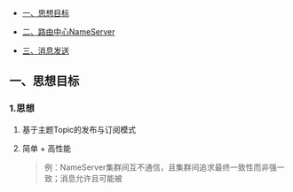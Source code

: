 <!-- GFM-TOC -->

* [一、思想目标](#一思想目标)

* [二、路由中心NameServer](#二路由中心NameServer)

* [三、消息发送](#三消息发送)

  <!-- GFM-TOC -->
  
  


## 一、思想目标

### 1.思想

1. 基于主题Topic的发布与订阅模式

2. 简单 + 高性能

   > 例：NameServer集群间互不通信，且集群间追求最终一致性而非强一致；消息允许且可能被
